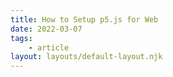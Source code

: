 ```yaml
---
title: How to Setup p5.js for Web
date: 2022-03-07
tags: 
    - article
layout: layouts/default-layout.njk
---
```


<div id="sketch1" class="corner-wrapper"></div>
<script src="/assets/p5-sketches/sketch_001.js"></script>

<div id="sketch2" class="corner-wrapper"></div>
<script src="/assets/p5-sketches/sketch_002.js"></script>
